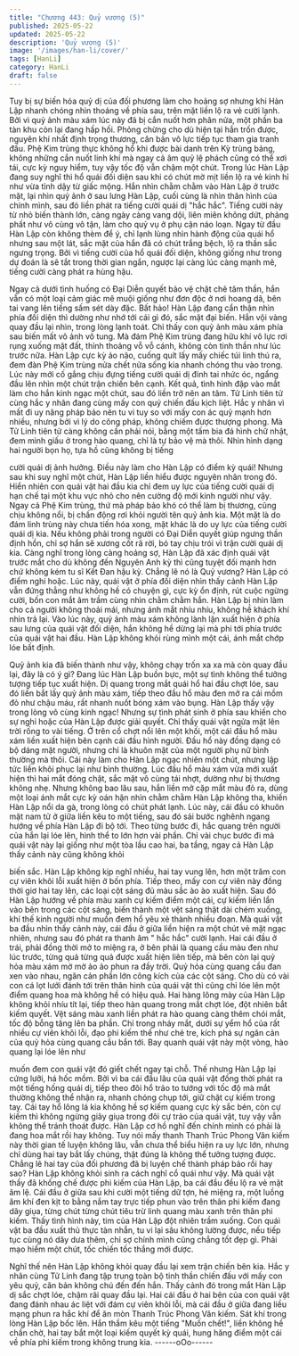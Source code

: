 ```yaml
---
title: "Chương 443: Quỷ vương (5)"
published: 2025-05-22
updated: 2025-05-22
description: 'Quỷ vương (5)'
image: '/images/han-li/cover/'
tags: [HanLi]
category: HanLi
draft: false
---
```


Tuy bị sự biến hóa quỷ dị của đối phương làm cho hoảng sợ
nhưng khi Hàn Lập nhanh chóng nhìn thoáng về phía sau, trên
mặt liền lộ ra vẻ cười lạnh.
Bởi vì quỷ ảnh màu xám lúc này đã bị cắn nuốt hơn phân nửa,
một phần ba tàn khu còn lại đang hấp hối.
Phỏng chừng cho dù hiện tại hắn trốn được, nguyên khí nhất định
trọng thương, căn bản vô lực tiếp tục tham gia tranh đấu.
Phệ Kim trùng thực không hổ khi được bài danh trên Kỳ trùng
bảng, không những cắn nuốt linh khí mà ngay cả âm quỷ lệ phách
cũng có thể xơi tái, cực kỳ nguy hiểm, tuy vậy tốc độ vẫn chậm
một chút.
Trong lúc Hàn Lập đang suy nghĩ thì hổ quái đối diện sau khi có
chút mờ mịt liền lộ ra vẻ kinh hỉ như vừa tỉnh dậy từ giấc mộng.
Hắn nhìn chằm chằm vào Hàn Lập ở trước mặt, lại nhìn quỷ ảnh
ở sau lưng Hàn Lập, cuối cùng là nhìn thân hình của chính mình,
sau đó liền phát ra tiếng cười quái dị "hắc hắc".
Tiếng cười này từ nhỏ biến thành lớn, càng ngày càng vang dội,
liên miên không dứt, phảng phất như vô cùng vô tận, làm cho quỷ
vụ ở phụ cận náo loạn.
Ngay từ đầu Hàn Lập còn không thèm để ý, chỉ lạnh lùng nhìn
hành động của quái hổ nhưng sau một lát, sắc mặt của hắn đã có
chút trắng bệch, lộ ra thần sắc ngưng trọng.
Bởi vì tiếng cười của hổ quái đối diện, không giống như trong dự
đoán là sẽ tắt trong thời gian ngắn, ngược lại càng lúc càng mạnh
mẽ, tiếng cười càng phát ra hùng hậu.

Ngay cả dưới tình huống có Đại Diễn quyết bảo vệ chặt chẽ tâm
thần, hắn vẫn có một loại cảm giác mê muội giống như đơn độc ở
nơi hoang dã, bên tai vang lên tiếng sấm sét dày đặc.
Bất hảo!
Hàn Lập đang cẩn thận nhìn phía đối diện thì dường như nhớ tới
cái gì đó, sắc mặt đại biến.
Hắn vội vàng quay đầu lại nhìn, trong lòng lạnh toát.
Chỉ thấy con quỷ ảnh màu xám phía sau biến mất vô ảnh vô tung.
Mà đám Phệ Kim trùng đang hữu khí vô lực rơi rụng xuống mặt
đất, thỉnh thoảng vỗ vỗ cánh, không còn tinh thần như lúc trước
nữa.
Hàn Lập cực kỳ ảo não, cuống quít lấy mấy chiếc túi linh thú ra,
đem đàn Phệ Kim trùng nửa chết nửa sống kia nhanh chóng thu
vào trong.
Lúc này mới cố gắng chịu đựng tiếng cười quái dị đinh tai nhức
óc, ngẩng đầu lên nhìn một chút trận chiến bên cạnh.
Kết quả, tình hình đập vào mắt làm cho hắn kinh ngạc một chút,
sau đó liền trở nên an tâm.
Tử Linh tiên tử cùng hắc y nhân đang cùng mấy con quỷ chiến
đấu kịch liệt.
Hắc y nhân vì mất đi uy năng pháp bảo nên tu vi tuy so với mấy
con ác quỷ mạnh hơn nhiều, nhưng bởi vì lý do công pháp, không
chiếm được thượng phong.
Mà Tử Linh tiên tử càng không cần phải nói, bằng một tấm bia đá
hình chữ nhật, đem mình giấu ở trong hào quang, chỉ là tự bảo vệ
mà thôi.
Nhìn hình dạng hai người bọn họ, tựa hồ cũng không bị tiếng

cười quái dị ảnh hưởng.
Điều này làm cho Hàn Lập có điểm kỳ quái!
Nhưng sau khi suy nghĩ một chút, Hàn Lập liền hiểu được nguyên
nhân trong đó.
Hiển nhiên con quái vật hai đầu kia chỉ đem uy lực của tiếng cười
quái dị hạn chế tại một khu vực nhỏ cho nên cường độ mới kinh
người như vậy. Ngay cả Phệ Kim trùng, thứ mà pháp bảo khó có
thể làm bị thương, cũng chịu không nổi, bị chấn động rơi khỏi
người tên quỷ ảnh kia.
Một mặt là do đám linh trùng này chưa tiến hóa xong, mặt khác là
do uy lực của tiếng cười quái dị kia.
Nếu không phải trong người có Đại Diễn quyết giúp ngưng thần
định hồn, chỉ sợ hắn sẽ xương cốt rã rời, bó tay chịu trói vì trận
cười quái dị kia.
Càng nghĩ trong lòng càng hoảng sợ, Hàn Lập đã xác định quái
vật trước mắt cho dù không đến Nguyên Anh kỳ thì cũng tuyệt đối
mạnh hơn chứ không kém tu sĩ Kết Đan hậu kỳ.
Chẳng lẽ nó là Quỷ vương? Hàn Lập có điểm nghi hoặc.
Lúc này, quái vật ở phía đối diện nhìn thấy cảnh Hàn Lập vẫn
đứng thẳng như không hề có chuyện gì, cực kỳ ổn định, rút cuộc
ngừng cười, bốn con mắt âm trầm cùng nhìn chằm chằm hắn.
Hàn Lập bị nhìn làm cho cả người không thoải mái, nhưng ánh
mắt nhíu nhíu, không hề khách khí nhìn trả lại.
Vào lúc này, quỷ ảnh màu xám không lành lặn xuất hiện ở phía
sau lưng của quái vật đối diện, hắn không hề dừng lại mà phi tới
phía trước của quái vật hai đầu.
Hàn Lập không khỏi rùng mình một cái, ánh mắt chớp lóe bất
định.

Quỷ ảnh kia đã biến thành như vậy, không chạy trốn xa xa mà
còn quay đầu lại, đây là có ý gì?
Đang lúc Hàn Lập buồn bực, một sự tình không thể tưởng tượng
tiếp tục xuất hiện.
Dị quang trong mắt quái hổ hai đầu chợt lóe, sau đó liền bắt lấy
quỷ ảnh màu xám, tiếp theo đầu hổ màu đen mở ra cái mồm đỏ
như chậu máu, rất nhanh nuốt bóng xám vào bụng. Hàn Lập thấy
vậy trong lòng vô cùng kinh ngạc!
Nhưng sự tình phát sinh ở phía sau khiến cho sự nghi hoặc của
Hàn Lập được giải quyết.
Chỉ thấy quái vật ngửa mặt lên trời rống to vài tiếng. Ở trên cổ
chợt nổi lên một khối, một cái đầu hổ màu xám liền xuất hiện bên
cạnh cái đầu hình người.
Đầu hổ này đồng dạng có bộ dáng mặt người, nhưng chỉ là khuôn
mặt của một người phụ nữ bình thường mà thôi.
Cái này làm cho Hàn Lập ngạc nhiên một chút, nhưng lập tức liền
khôi phục lại như bình thường.
Lúc đầu hổ màu xám vừa mới xuất hiện thì hai mắt đóng chặt,
sắc mặt vô cùng tái nhợt, dường như bị thương không nhẹ.
Nhưng không bao lâu sau, hắn liền mở cặp mắt màu đỏ ra, dùng
một loại ánh mắt cực kỳ oán hận nhìn chằm chằm Hàn Lập không
tha, khiến Hàn Lập nổi da gà, trong lòng có chút phát lạnh.
Lúc này, cái đầu có khuôn mặt nam tử ở giữa liền kêu to một
tiếng, sau đó sải bước nghênh ngang hướng về phía Hàn Lập đi
bộ tới.
Theo từng bước đi, hắc quang trên người của hắn lại lóe lên, hình
thể to lớn hơn vài phần.
Chỉ vài chục bước đi mà quái vật này lại giống như một tòa lầu
cao hai, ba tầng, ngay cả Hàn Lập thấy cảnh này cũng không khỏi

biến sắc.
Hàn Lập không kịp nghĩ nhiều, hai tay vung lên, hơn một trăm con
cự viên khôi lỗi xuất hiện ở bốn phía.
Tiếp theo, mấy con cự viên này đồng thời giơ hai tay lên, các loại
cột sáng đủ màu sắc ào ào xuất hiện.
Sau đó Hàn Lập hướng về phía màu xanh cự kiếm điểm một cái,
cự kiếm liền lẩn vào bên trong các cột sáng, biến thành một vệt
sáng thật dài chém xuống, khí thế kinh người như muốn đem hổ
yêu xẻ thành nhiều đoạn.
Mà quái vật ba đầu nhìn thấy cảnh này, cái đầu ở giữa liền hiện ra
một chút vẻ mặt ngạc nhiên, nhưng sau đó phát ra thanh âm " hắc
hắc" cười lạnh.
Hai cái đầu ở trái, phải đồng thời mở to miệng ra, ở bên phải là
quang cầu màu đen như lúc trước, từng quả từng quả được xuất
hiện liên tiếp, mà bên còn lại quỷ hỏa màu xám mờ mờ ảo ảo
phun ra đầy trời.
Quỷ hỏa cùng quang cầu đan xen vào nhau, ngăn cản phần lớn
công kích của các cột sáng.
Cho dù có vài con cá lọt lưới đánh tới trên thân hình của quái vật
thì cũng chỉ lóe lên một điểm quang hoa mà không hề có hiệu
quả.
Hai hàng lông mày của Hàn Lập không khỏi nhíu tít lại, tiếp theo
hàn quang trong mắt chợt lóe, đột nhiên bắt kiếm quyết.
Vệt sáng màu xanh liền phát ra hào quang càng thêm chói mắt,
tốc độ bỗng tăng lên ba phần.
Chỉ trong nháy mắt, dưới sự yểm hổ của rất nhiều cự viên khôi
lỗi, đạo phi kiếm thế như chẻ tre, kích phá sự ngăn cản của quỷ
hỏa cùng quang cầu bắn tới.
Bay quanh quái vật này một vòng, hào quang lại lóe lên như

muốn đem con quái vật đó giết chết ngay tại chỗ.
Thế nhưng Hàn Lập lại cứng lưỡi, há hốc mồm.
Bởi vì ba cái đầu lâu của quái vật đồng thời phát ra một tiếng
hống quái dị, tiếp theo đôi hổ trảo to tướng với tốc độ mà mắt
thường không thể nhận ra, nhanh chóng chụp tới, giữ chặt cự
kiếm trong tay.
Cái tay hổ lông lá kia không hề sợ kiếm quang cực kỳ sắc bén,
còn cự kiếm thì không ngừng giãy giụa trong đôi cự trảo của quái
vật, tuy vậy vẫn không thể tránh thoát được. Hàn Lập cơ hồ nghĩ
đến chính mình có phải là đang hoa mắt rồi hay không.
Tuy nói mấy thanh Thanh Trúc Phong Vân kiếm này thời gian tế
luyện không lâu, vẫn chưa thể biểu hiện ra uy lực lớn, nhưng chỉ
dùng hai tay bắt lấy chúng, thật đúng là không thể tưởng tượng
được.
Chẳng lẽ hai tay của đối phương đã bị luyện chế thành pháp bảo
rồi hay sao?
Hàn Lập không khỏi sinh ra cách nghĩ cổ quái như vậy.
Mà quái vật thấy đã khống chế được phi kiếm của Hàn Lập, ba
cái đầu đều lộ ra vẻ mặt âm lệ.
Cái đầu ở giữa sau khi cười một tiếng dữ tợn, hé miệng ra, một
luồng âm khí đen kịt to bằng nắm tay trực tiếp phun vào trên thân
phi kiếm đang dãy giụa, từng chút từng chút tiêu trừ linh quang
màu xanh trên thân phi kiếm.
Thấy tình hình này, tim của Hàn Lập đột nhiên trầm xuống.
Con quái vật ba đầu xuất thủ thực tàn nhẫn, tu vi lại sâu không
lường được, nếu tiếp tục cùng nó dây dưa thêm, chỉ sợ chính
mình cũng chẳng tốt đẹp gì.
Phải mạo hiểm một chút, tốc chiến tốc thắng mới được.

Nghĩ thế nên Hàn Lập không khỏi quay đầu lại xem trận chiến bên
kia.
Hắc y nhân cùng Tử Linh đang tập trung toàn bộ tinh thần chiến
đấu với mấy con yêu quỷ, căn bản không chú đến đến hắn.
Thấy cảnh đó trong mắt Hàn Lập dị sắc chợt lóe, chậm rãi quay
đầu lại.
Hai cái đầu ở hai bên của con quái vật đang đánh nhau ác liệt với
đám cự viên khôi lỗi, mà cái đầu ở giữa đang liều mạng phun ra
hắc khí để ăn mòn Thanh Trúc Phong Vân kiếm.
Sát khí trong lòng Hàn Lập bốc lên.
Hắn thầm kêu một tiếng "Muốn chết!", liền không hề chần chờ, hai
tay bắt một loại kiếm quyết kỳ quái, hung hăng điểm một cái về
phía phi kiếm trong không trung kia.
------oOo------
